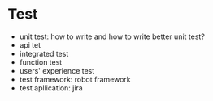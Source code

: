 # Test

- unit test: how to write and how to write better unit test?
- api tet 
- integrated test
- function test
- users' experience test
- test framework: robot framework
- test apllication: jira